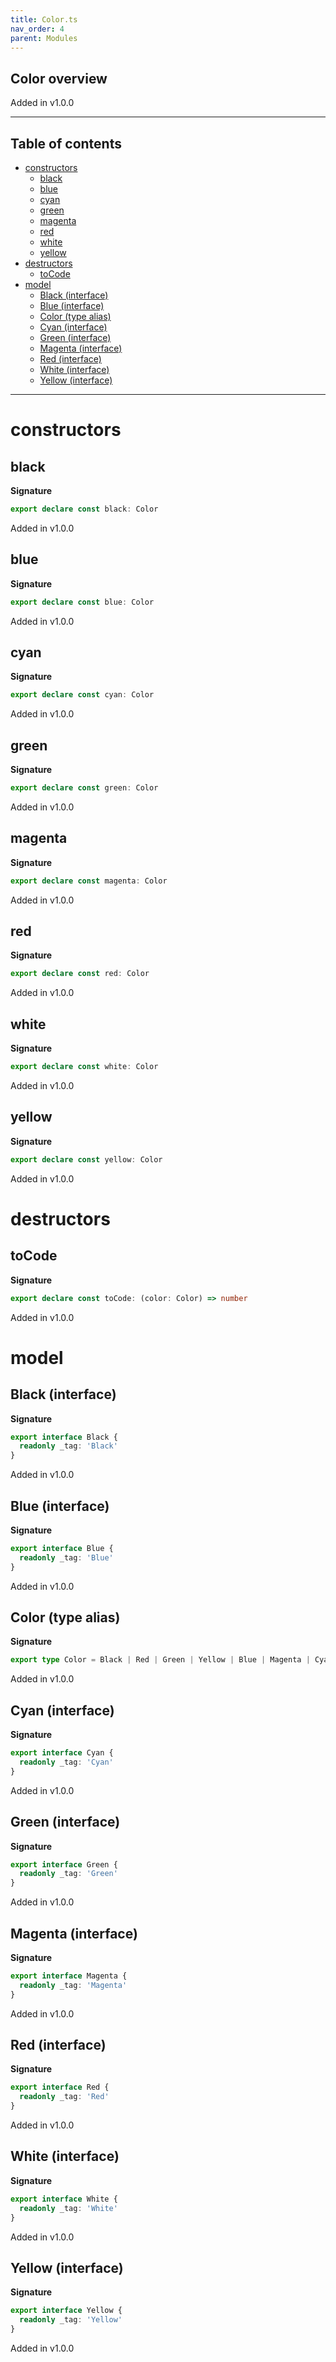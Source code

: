 ```yaml
---
title: Color.ts
nav_order: 4
parent: Modules
---
```


## Color overview

Added in v1.0.0

---

<h2 class="text-delta">Table of contents</h2>

- [constructors](#constructors)
  - [black](#black)
  - [blue](#blue)
  - [cyan](#cyan)
  - [green](#green)
  - [magenta](#magenta)
  - [red](#red)
  - [white](#white)
  - [yellow](#yellow)
- [destructors](#destructors)
  - [toCode](#tocode)
- [model](#model)
  - [Black (interface)](#black-interface)
  - [Blue (interface)](#blue-interface)
  - [Color (type alias)](#color-type-alias)
  - [Cyan (interface)](#cyan-interface)
  - [Green (interface)](#green-interface)
  - [Magenta (interface)](#magenta-interface)
  - [Red (interface)](#red-interface)
  - [White (interface)](#white-interface)
  - [Yellow (interface)](#yellow-interface)

---

# constructors

## black

**Signature**

```ts
export declare const black: Color
```

Added in v1.0.0

## blue

**Signature**

```ts
export declare const blue: Color
```

Added in v1.0.0

## cyan

**Signature**

```ts
export declare const cyan: Color
```

Added in v1.0.0

## green

**Signature**

```ts
export declare const green: Color
```

Added in v1.0.0

## magenta

**Signature**

```ts
export declare const magenta: Color
```

Added in v1.0.0

## red

**Signature**

```ts
export declare const red: Color
```

Added in v1.0.0

## white

**Signature**

```ts
export declare const white: Color
```

Added in v1.0.0

## yellow

**Signature**

```ts
export declare const yellow: Color
```

Added in v1.0.0

# destructors

## toCode

**Signature**

```ts
export declare const toCode: (color: Color) => number
```

Added in v1.0.0

# model

## Black (interface)

**Signature**

```ts
export interface Black {
  readonly _tag: 'Black'
}
```

Added in v1.0.0

## Blue (interface)

**Signature**

```ts
export interface Blue {
  readonly _tag: 'Blue'
}
```

Added in v1.0.0

## Color (type alias)

**Signature**

```ts
export type Color = Black | Red | Green | Yellow | Blue | Magenta | Cyan | White
```

Added in v1.0.0

## Cyan (interface)

**Signature**

```ts
export interface Cyan {
  readonly _tag: 'Cyan'
}
```

Added in v1.0.0

## Green (interface)

**Signature**

```ts
export interface Green {
  readonly _tag: 'Green'
}
```

Added in v1.0.0

## Magenta (interface)

**Signature**

```ts
export interface Magenta {
  readonly _tag: 'Magenta'
}
```

Added in v1.0.0

## Red (interface)

**Signature**

```ts
export interface Red {
  readonly _tag: 'Red'
}
```

Added in v1.0.0

## White (interface)

**Signature**

```ts
export interface White {
  readonly _tag: 'White'
}
```

Added in v1.0.0

## Yellow (interface)

**Signature**

```ts
export interface Yellow {
  readonly _tag: 'Yellow'
}
```

Added in v1.0.0
